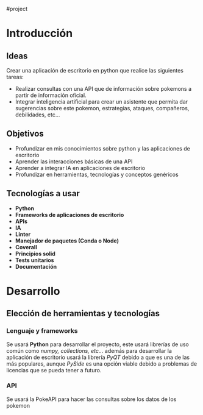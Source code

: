 #project 
# Introducción
## Ideas
Crear una aplicación de escritorio en python que realice las siguientes tareas:
+ Realizar consultas con una API que de información sobre pokemons a partir de información oficial.
+ Integrar inteligencia artificial para crear un asistente que permita dar sugerencias sobre este pokemon, estrategias, ataques, compañeros, debilidades, etc...

## Objetivos
+ Profundizar en mis conocimientos sobre python y las aplicaciones de escritorio
+ Aprender las interacciones básicas de una API
+ Aprender a integrar IA en aplicaciones de escritorio
+ Profundizar en herramientas, tecnologías y conceptos genéricos

## Tecnologías a usar
+ **Python**
+ **Frameworks de aplicaciones de escritorio**
+ **APIs**
+ **IA** 
+ **Linter**
+ **Manejador de paquetes (Conda o Node)**
+ **Coverall**
+ **Principios solid**
+ **Tests unitarios**
+ **Documentación**
# Desarrollo
## Elección de herramientas y tecnologías
### Lenguaje y frameworks
Se usará **Python** para desarrollar el proyecto, este usará librerías de uso común como *numpy, collections, etc...* además para desarrollar la aplicación de escritorio usará la librería *PyQT* debido a que es una de las más populares, aunque *PySide* es una opción viable debido a problemas de licencias que se pueda tener a futuro.

### API
Se usará la PokeAPI para hacer las consultas sobre los datos de los pokemon